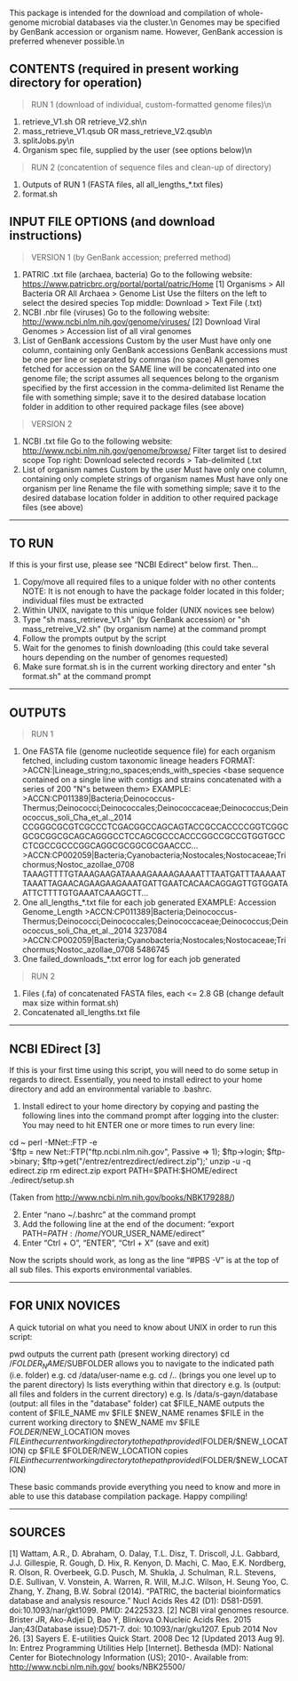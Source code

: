 This package is intended for the download and compilation of whole-genome microbial databases via the cluster.\n
Genomes may be specified by GenBank accession or organism name. However, GenBank accession is preferred whenever possible.\n

CONTENTS (required in present working directory for operation)
-----------------------------------------------------------------------------------------------------

>RUN 1 (download of individual, custom-formatted genome files)\n
1. retrieve_V1.sh OR retrieve_V2.sh\n
2. mass_retrieve_V1.qsub OR mass_retrieve_V2.qsub\n
3. splitJobs.py\n
4. Organism spec file, supplied by the user (see options below)\n

>RUN 2 (concatention of sequence files and clean-up of directory)
1. Outputs of RUN 1 (FASTA files, all all_lengths_*.txt files)
2. format.sh

INPUT FILE OPTIONS (and download instructions)
-----------------------------------------------------------------------------------------------------

>VERSION 1 (by GenBank accession; preferred method)
1. PATRIC .txt file (archaea, bacteria)
	Go to the following website: https://www.patricbrc.org/portal/portal/patric/Home [1]
	Organisms > All Bacteria OR All Archaea > Genome List
	Use the filters on the left to select the desired species
	Top middle: Download > Text File (.txt)
2. NCBI .nbr file (viruses)
	Go to the following website: http://www.ncbi.nlm.nih.gov/genome/viruses/ [2]
	Download Viral Genomes > Accession list of all viral genomes
3. List of GenBank accessions
	Custom by the user
	Must have only one column, containing only GenBank accessions
	GenBank accessions must be one per line or separated by commas (no space)
	All genomes fetched for accession on the SAME line will be concatenated into one genome file; the script assumes all sequences belong to the organism specified by the first accession in the comma-delimited list
Rename the file with something simple; save it to the desired database location folder in addition to other required package files (see above)

>VERSION 2 
1. NCBI .txt file
	Go to the following website: http://www.ncbi.nlm.nih.gov/genome/browse/
	Filter target list to desired scope
	Top right: Download selected records > Tab-delimited (.txt
2. List of organism names
	Custom by the user
	Must have only one column, containing only complete strings of organism names
	Must have only one organism per line
Rename the file with something simple; save it to the desired database location folder in addition to other required package files (see above)

-----------------------------------------------------------------------------------------------------
TO RUN
-----------------------------------------------------------------------------------------------------

If this is your first use, please see “NCBI Edirect” below first. Then…
1. Copy/move all required files to a unique folder with no other contents
	NOTE: It is not enough to have the package folder located in this folder; individual files must be extracted
2. Within UNIX, navigate to this unique folder (UNIX novices see below)
3. Type "sh mass_retrieve_V1.sh" (by GenBank accession) or "sh mass_retreive_V2.sh" (by organism name) at the command prompt
4. Follow the prompts output by the script
5. Wait for the genomes to finish downloading (this could take several hours depending on the number of genomes requested)
6. Make sure format.sh is in the current working directory and enter "sh format.sh" at the command prompt

-----------------------------------------------------------------------------------------------------
OUTPUTS
-----------------------------------------------------------------------------------------------------

>RUN 1
1. One FASTA file (genome nucleotide sequence file) for each organism fetched, including custom taxonomic lineage headers
	FORMAT:
		>ACCN:<GenBank accession>|Lineage_string;no_spaces;ends_with_species
		<base sequence contained on a single line with contigs and strains concatenated with a series of 200 "N"s between them>
	EXAMPLE:
		>ACCN:CP011389|Bacteria;Deinococcus-Thermus;Deinococci;Deinococcales;Deinococcaceae;Deinococcus;Deinococcus_soli_Cha_et_al._2014
		CCGGGCGCGTCGCCCTCGACGGCCAGCAGTACCGCCACCCCGGTCGGCGCGCGGCGCAGCAGGGCCTCCAGCGCCCACCCGGCCGCCGTGGTGCCCTCGCCGCCCGGCAGGCGCGGCGCGAACCC...
		>ACCN:CP002059|Bacteria;Cyanobacteria;Nostocales;Nostocaceae;Trichormus;Nostoc_azollae_0708
		TAAAGTTTTGTAAAGAAGATAAAAGAAAAGAAAATTTAATGATTTAAAAATTAAATTAGAACAGAAGAAGAAATGATTGAATCACAACAGGAGTTGTGGATAATTCTTTTGTGAAATCAAAGCTT...
2. One all_lengths_*.txt file for each job generated
	EXAMPLE:
		Accession	Genome_Length
		>ACCN:CP011389|Bacteria;Deinococcus-Thermus;Deinococci;Deinococcales;Deinococcaceae;Deinococcus;Deinococcus_soli_Cha_et_al._2014	3237084
		>ACCN:CP002059|Bacteria;Cyanobacteria;Nostocales;Nostocaceae;Trichormus;Nostoc_azollae_0708	5486745
3. One failed_downloads_*.txt error log for each job generated

>RUN 2 
1. Files (.fa) of concatenated FASTA files, each <= 2.8 GB (change default max size within format.sh)
2. Concatenated all_lengths.txt file

-----------------------------------------------------------------------------------------------------
NCBI EDirect [3]
-----------------------------------------------------------------------------------------------------

If this is your first time using this script, you will need to do some setup in regards to direct.
Essentially, you need to install edirect to your home directory and add an environmental variable to .bashrc.

1. Install edirect to your home directory by copying and pasting the following lines into the command prompt after logging into the cluster:
You may need to hit ENTER one or more times to run every line:

  cd ~
  perl -MNet::FTP -e \
    '$ftp = new Net::FTP("ftp.ncbi.nlm.nih.gov", Passive => 1); $ftp->login;
     $ftp->binary; $ftp->get("/entrez/entrezdirect/edirect.zip");'
  unzip -u -q edirect.zip
  rm edirect.zip
  export PATH=$PATH:$HOME/edirect
  ./edirect/setup.sh
  
(Taken from http://www.ncbi.nlm.nih.gov/books/NBK179288/)

2. Enter “nano ~/.bashrc” at the command prompt
3. Add the following line at the end of the document: “export PATH=$PATH:/home/$YOUR_USER_NAME/edirect”
4. Enter “Ctrl + O”, “ENTER”, “Ctrl + X” (save and exit)

Now the scripts should work, as long as the line “#PBS -V” is at the top of all sub files. This exports environmental variables. 

-----------------------------------------------------------------------------------------------------
FOR UNIX NOVICES
-----------------------------------------------------------------------------------------------------

A quick tutorial on what you need to know about UNIX in order to run this script:

pwd
	outputs the current path (present working directory)
cd /$FOLDER_NAME/$SUBFOLDER
	allows you to navigate to the indicated path (i.e. folder)
	e.g. 	cd /data/user-name
	e.g.	cd /.. (brings you one level up to the parent directory)
ls
	lists everything within that directory
	e.g. 	ls (output: all files and folders in the current directory)
	e.g.	ls /data/s-gayn/database (output: all files in the "database" folder)
cat $FILE_NAME
	outputs the content of $FILE_NAME
mv $FILE $NEW_NAME 
	renames $FILE in the current working directory to $NEW_NAME
mv $FILE $FOLDER/$NEW_LOCATION
	moves $FILE in the current working directory to the path provided ($FOLDER/$NEW_LOCATION)
cp $FILE $FOLDER/NEW_LOCATION
	copies $FILE in the current working directory to the path provided ($FOLDER/$NEW_LOCATION)
	
These basic commands provide everything you need to know and more in able to use this database compilation package. 
Happy compiling!

-----------------------------------------------------------------------------------------------------
SOURCES
-----------------------------------------------------------------------------------------------------

[1]	Wattam, A.R., D. Abraham, O. Dalay, T.L. Disz, T. Driscoll, J.L. Gabbard, J.J. Gillespie, R. Gough, D. Hix, R. Kenyon, D. Machi, C. Mao, E.K. Nordberg, R. Olson, R. 	Overbeek, G.D. Pusch, M. Shukla, J. Schulman, R.L. Stevens, D.E. Sullivan, V. Vonstein, A. Warren, R. Will, M.J.C. Wilson, H. Seung Yoo, C. Zhang, Y. Zhang, B.W. 		Sobral (2014). “PATRIC, the bacterial bioinformatics database and analysis resource.” Nucl Acids Res 42 (D1): D581-D591. doi:10.1093/nar/gkt1099. PMID: 24225323. 
[2]	NCBI viral genomes resource. Brister JR, Ako-Adjei D, Bao Y, Blinkova O.Nucleic Acids Res. 2015 Jan;43(Database issue):D571-7. doi: 10.1093/nar/gku1207. Epub 2014 Nov 	26. 
[3] 	Sayers E. E-utilities Quick Start. 2008 Dec 12 [Updated 2013 Aug 9]. In: Entrez Programming Utilities Help [Internet]. Bethesda (MD): National Center for 	Biotechnology Information (US); 2010-. Available from: http://www.ncbi.nlm.nih.gov/ books/NBK25500/
